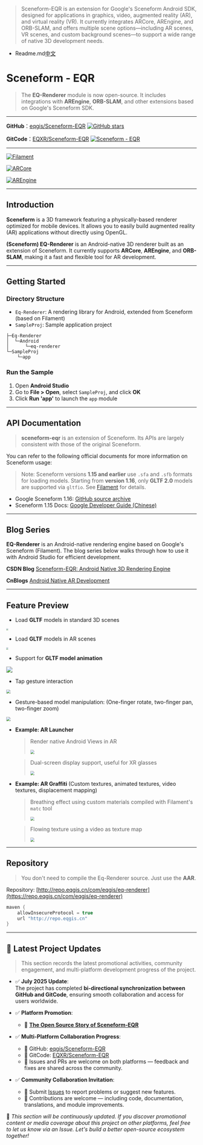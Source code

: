 >Sceneform-EQR is an extension for Google's Sceneform Android SDK, designed for applications in graphics, video, augmented reality (AR), and virtual reality (VR). It currently integrates ARCore, AREngine, and ORB-SLAM, and offers multiple scene options—including AR scenes, VR scenes, and custom background scenes—to support a wide range of native 3D development needs.


- Readme.md[中文](./README_CN.md)

# Sceneform - EQR

> The **EQ-Renderer** module is now open-source. It includes integrations with **AREngine**, **ORB-SLAM**, and other extensions based on Google's Sceneform SDK.

---

**GitHub**：[eqgis/Sceneform-EQR](https://github.com/eqgis/Sceneform-EQR)   [![GitHub stars](https://img.shields.io/github/stars/eqgis/Sceneform-EQR?style=flat-square)](https://github.com/eqgis/Sceneform-EQR)

**GitCode**：[EQXR/Sceneform-EQR](https://gitcode.com/EQXR/Sceneform-EQR)   [![Sceneform - EQR](https://gitcode.com/EQXR/Sceneform-EQR/star/badge.svg)](https://gitcode.com/EQXR/Sceneform-EQR)

---

[![Filament](https://img.shields.io/badge/Filament-v1.53.0-8bb903)](https://github.com/google/filament)

[![ARCore](https://img.shields.io/badge/ARCore-v1.45.0-8bb903)](https://github.com/google-ar/arcore-android-sdk)

[![AREngine](https://img.shields.io/badge/AREngine-v4.0.0.5-8bb903)](https://developer.huawei.com/consumer/cn/doc/graphics-References/ar-engine-java-api-0000001064060313)

---

## Introduction

**Sceneform** is a 3D framework featuring a physically-based renderer optimized for mobile devices. It allows you to easily build augmented reality (AR) applications without directly using OpenGL.

**(Sceneform) EQ-Renderer** is an Android-native 3D renderer built as an extension of Sceneform. It currently supports **ARCore**, **AREngine**, and **ORB-SLAM**, making it a fast and flexible tool for AR development.

---

## Getting Started

### Directory Structure

* `Eq-Renderer`: A rendering library for Android, extended from Sceneform (based on Filament)
* `SampleProj`: Sample application project

```
├─Eq-Renderer
│  └─Android
│      └─eq-renderer
└─SampleProj
    └─app
```

### Run the Sample

1. Open **Android Studio**
2. Go to **File > Open**, select `SampleProj`, and click **OK**
3. Click **Run 'app'** to launch the `app` module

---

## API Documentation

> **sceneform-eqr** is an extension of Sceneform. Its APIs are largely consistent with those of the original Sceneform.

You can refer to the following official documents for more information on Sceneform usage:

> Note:
> Sceneform versions **1.15 and earlier** use `.sfa` and `.sfb` formats for loading models.
> Starting from **version 1.16**, only **GLTF 2.0** models are supported via `gltfio`. See [Filament](https://github.com/google/filament) for details.

* Google Sceneform 1.16: [GitHub source archive](https://github.com/google-ar/sceneform-android-sdk)
* Sceneform 1.15 Docs: [Google Developer Guide (Chinese)](https://developers.google.cn/sceneform/develop/getting-started?hl=zh-cn)

---

## Blog Series

**EQ-Renderer** is an Android-native rendering engine based on Google's Sceneform (Filament). The blog series below walks through how to use it with Android Studio for efficient development.

**CSDN Blog**
[Sceneform-EQR: Android Native 3D Rendering Engine](https://blog.csdn.net/qq_41140324/category_12571725.html)

**CnBlogs**
[Android Native AR Development](https://www.cnblogs.com/eqgis/tag/%E5%AE%89%E5%8D%93%E5%8E%9F%E7%94%9FAR%E5%BC%80%E5%8F%91/)

---

## Feature Preview

* Load **GLTF** models in standard 3D scenes 
<img src="./doc/img/a3.png" style="zoom:33%;" />

* Load **GLTF** models in AR scenes 

<img src="./doc/img/a4.png" style="zoom:33%;" />

* Support for **GLTF model animation**

<img src="./doc/img/g3.gif" style="zoom:100%;" />

* Tap gesture interaction

<img src="./doc/img/a1.gif" style="zoom:67%;" />

* Gesture-based model manipulation:
  (One-finger rotate, two-finger pan, two-finger zoom)
  

<img src="./doc/img/g4.gif" style="zoom:67%;" />

* **Example: AR Launcher**

  > Render native Android Views in AR
  >
  > <img src="./doc/img/g1.gif" style="zoom:67%;" />

  > Dual-screen display support, useful for XR glasses
  >
  > <img src="./doc/img/a2.png" style="zoom:67%;" />

* **Example: AR Graffiti** (Custom textures, animated textures, video textures, displacement mapping)

  > Breathing effect using custom materials compiled with Filament's `matc` tool
  >
  > <img src="./doc/img/g5.gif" style="zoom:67%;" />

  > Flowing texture using a video as texture map
  >
  > <img src="./doc/img/g6.gif" style="zoom:67%;" />

---

## Repository

> You don't need to compile the Eq-Renderer source. Just use the **AAR**.

Repository:
[http://repo.eqgis.cn/com/eqgis/eq-renderer](https://repo.eqgis.cn/com/eqgis/eq-renderer)

```groovy
maven {
    allowInsecureProtocol = true
    url "http://repo.eqgis.cn"
}
```

---

## 📣 Latest Project Updates

> This section records the latest promotional activities, community engagement, and multi-platform development progress of the project.

- ✅ **July 2025 Update**:  
  The project has completed **bi-directional synchronization between GitHub and GitCode**, ensuring smooth collaboration and access for users worldwide.

- ✅ **Platform Promotion**:  
  - 🔗 **[The Open Source Story of Sceneform‑EQR](https://eqgis.blog.csdn.net/article/details/148944195)** 

- ✅ **Multi-Platform Collaboration Progress**:  
  - 🐙 GitHub: [eqgis/Sceneform-EQR](https://github.com/eqgis/Sceneform-EQR)  
  - 🐬 GitCode: [EQXR/Sceneform-EQR](https://gitcode.com/EQXR/Sceneform-EQR)  
  - 📌 Issues and PRs are welcome on both platforms — feedback and fixes are shared across the community.

- ✅ **Community Collaboration Invitation**:  
  - 💬 Submit [Issues](https://github.com/eqgis/Sceneform-EQR/issues) to report problems or suggest new features.  
  - 🙌 Contributions are welcome — including code, documentation, translations, and module improvements.

📌 *This section will be continuously updated. If you discover promotional content or media coverage about this project on other platforms, feel free to let us know via an Issue. Let's build a better open-source ecosystem together!*


